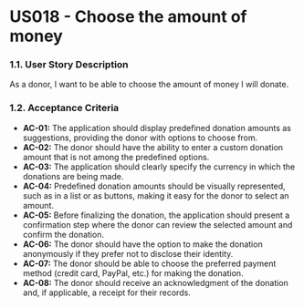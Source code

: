 # US018 - Choose the amount of money

### 1.1. User Story Description

As a donor, I want to be able to choose the amount of money I will donate.

### 1.2. Acceptance Criteria

* **AC-01:** The application should display predefined donation amounts as suggestions, providing the donor with options to choose from.
* **AC-02:** The donor should have the ability to enter a custom donation amount that is not among the predefined options.
* **AC-03:** The application should clearly specify the currency in which the donations are being made.
* **AC-04:** Predefined donation amounts should be visually represented, such as in a list or as buttons, making it easy for the donor to select an amount.
* **AC-05:** Before finalizing the donation, the application should present a confirmation step where the donor can review the selected amount and confirm the donation.
* **AC-06:** The donor should have the option to make the donation anonymously if they prefer not to disclose their identity.
* **AC-07:** The donor should be able to choose the preferred payment method (credit card, PayPal, etc.) for making the donation.
* **AC-08:** The donor should receive an acknowledgment of the donation and, if applicable, a receipt for their records.
